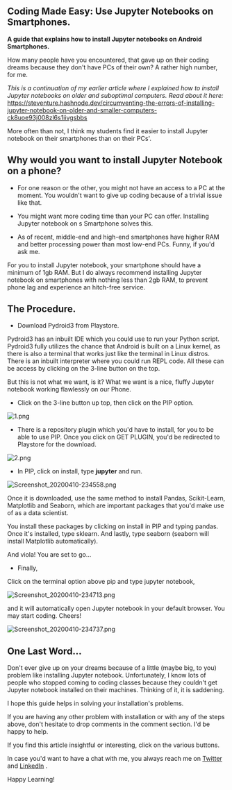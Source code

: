 ## Coding Made Easy: Use Jupyter Notebooks on Smartphones.

**A guide that explains how to install Jupyter notebooks on Android Smartphones.**

How many people have you encountered, that gave up on their coding dreams because they don't have PCs of their own? A rather high number, for me.

*This is a continuation of my earlier article where I explained how to install Jupyter notebooks on older and suboptimal computers. Read about it here:*  https://steventure.hashnode.dev/circumventing-the-errors-of-installing-jupyter-notebook-on-older-and-smaller-computers-ck8uoe93j008zl6s1iivgsbbs

More often than not, I think my students find it easier to install Jupyter notebook on their smartphones than on their PCs'.

## Why would you want to install Jupyter Notebook on a phone?

- For one reason or the other, you might not have an access to a PC at the moment. You wouldn't want to give up coding because of a trivial issue like that.

- You might want more coding time than your PC can offer. Installing Jupyter notebook on s Smartphone solves this.

- As of recent, middle-end and high-end smartphones have higher RAM and better processing power than most low-end PCs. Funny, if you'd ask me.

For you to install Jupyter notebook, your smartphone should have a minimum of 1gb RAM. But I do always recommend installing Jupyter notebook on smartphones with nothing less than 2gb RAM, to prevent phone lag and experience an hitch-free service.

## The Procedure.

- Download Pydroid3 from Playstore.

Pydroid3 has an inbuilt IDE which you could use to run your Python script. Pydroid3 fully utilizes the chance that Android is built on a Linux kernel, as there is also a terminal that works just like the terminal in Linux distros. There is an inbuilt interpreter where you could run REPL code. All these can be access by clicking on the 3-line button on the top.

But this is not what we want, is it? What we want is a nice, fluffy Jupyter notebook working flawlessly on our Phone.

- Click on the 3-line button up top, then click on the PIP option.

![1.png](https://cdn.hashnode.com/res/hashnode/image/upload/v1586559773078/OSaXBeVHx.png)

- There is a repository plugin which you'd have to install, for you to be able to use PIP. Once you click on GET PLUGIN, you'd be redirected to Playstore for the download.

![2.png](https://cdn.hashnode.com/res/hashnode/image/upload/v1586559800367/c50Xy_k_w.png)

- In PIP, click on install, type **jupyter** and run.

![Screenshot_20200410-234558.png](https://cdn.hashnode.com/res/hashnode/image/upload/v1586559818013/L6glU9YqP.png)

Once it is downloaded, use the same method to install Pandas, Scikit-Learn, Matplotlib and Seaborn, which are important packages that you'd make use of as a data scientist.

You install these packages by clicking on install in PIP and typing pandas. Once it's installed, type sklearn. And lastly, type seaborn (seaborn will install Matplotlib automatically).

And viola! You are set to go…

- Finally,

Click on the terminal option above pip and type jupyter notebook,

![Screenshot_20200410-234713.png](https://cdn.hashnode.com/res/hashnode/image/upload/v1586559835083/gN3EjsrO-.png)

and it will automatically open Jupyter notebook in your default browser. You may start coding. Cheers!

![Screenshot_20200410-234737.png](https://cdn.hashnode.com/res/hashnode/image/upload/v1586559857200/7uSDihCqA.png)

## One Last Word…

Don't ever give up on your dreams because of a little (maybe big, to you) problem like installing Jupyter notebook. Unfortunately, I know lots of people who stopped coming to coding classes because they couldn't get Jupyter notebook installed on their machines. Thinking of it, it is saddening.

I hope this guide helps in solving your installation's problems.

If you are having any other problem with installation or with any of the steps above, don't hesitate to drop comments in the comment section. I'd be happy to help.

If you find this article insightful or interesting, click on the various buttons.

In case you'd want to have a chat with me, you always reach me on  [Twitter](https://twitter.com/steveddev)  and  [LinkedIn](https://www.linkedin.com/in/steven-kolawole-80/) .

Happy Learning!